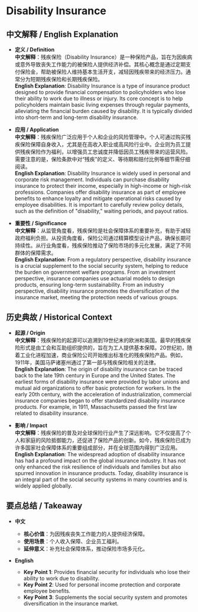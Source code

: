 # Disability Insurance

## 中文解释 / English Explanation

* **定义 / Definition**  
  **中文解释**：残疾保险（Disability Insurance）是一种保险产品，旨在为因疾病或意外导致丧失工作能力的被保险人提供经济补偿。其核心概念是通过定期支付保险金，帮助被保险人维持基本生活开支，减轻因残疾带来的经济压力。通常分为短期残疾保险和长期残疾保险。  
  **English Explanation**: Disability Insurance is a type of insurance product designed to provide financial compensation to policyholders who lose their ability to work due to illness or injury. Its core concept is to help policyholders maintain basic living expenses through regular payments, alleviating the financial burden caused by disability. It is typically divided into short-term and long-term disability insurance.

* **应用 / Application**  
  **中文解释**：残疾保险广泛应用于个人和企业的风险管理中。个人可通过购买残疾保险保障自身收入，尤其是在高收入职业或高风险行业中。企业则为员工提供残疾保险作为福利，以增强员工忠诚度并降低因员工残疾带来的运营风险。需要注意的是，保险条款中对“残疾”的定义、等待期和赔付比例等细节需仔细阅读。  
  **English Explanation**: Disability Insurance is widely used in personal and corporate risk management. Individuals can purchase disability insurance to protect their income, especially in high-income or high-risk professions. Companies offer disability insurance as part of employee benefits to enhance loyalty and mitigate operational risks caused by employee disabilities. It is important to carefully review policy details, such as the definition of "disability," waiting periods, and payout ratios.

* **重要性 / Significance**  
  **中文解释**：从监管角度看，残疾保险是社会保障体系的重要补充，有助于减轻政府福利负担。从投资角度看，保险公司通过精算模型设计产品，确保长期可持续性。从行业角度看，残疾保险推动了保险市场的多元化发展，满足了不同群体的保障需求。  
  **English Explanation**: From a regulatory perspective, disability insurance is a crucial supplement to the social security system, helping to reduce the burden on government welfare programs. From an investment perspective, insurance companies use actuarial models to design products, ensuring long-term sustainability. From an industry perspective, disability insurance promotes the diversification of the insurance market, meeting the protection needs of various groups.

## 历史典故 / Historical Context

* **起源 / Origin**  
  **中文解释**：残疾保险的起源可以追溯到19世纪末的欧洲和美国。最早的残疾保险形式是由工会和互助组织提供的，旨在为工人提供基本保障。20世纪初，随着工业化进程加速，商业保险公司开始推出标准化的残疾保险产品。例如，1911年，美国马萨诸塞州通过了第一部与残疾保险相关的法律。  
  **English Explanation**: The origin of disability insurance can be traced back to the late 19th century in Europe and the United States. The earliest forms of disability insurance were provided by labor unions and mutual aid organizations to offer basic protection for workers. In the early 20th century, with the acceleration of industrialization, commercial insurance companies began to offer standardized disability insurance products. For example, in 1911, Massachusetts passed the first law related to disability insurance.

* **影响 / Impact**  
  **中文解释**：残疾保险的普及对全球保险行业产生了深远影响。它不仅提高了个人和家庭的风险抵御能力，还促进了保险产品的创新。如今，残疾保险已成为许多国家社会保障体系的重要组成部分，并在全球范围内得到广泛应用。  
  **English Explanation**: The widespread adoption of disability insurance has had a profound impact on the global insurance industry. It has not only enhanced the risk resilience of individuals and families but also spurred innovation in insurance products. Today, disability insurance is an integral part of the social security systems in many countries and is widely applied globally.

## 要点总结 / Takeaway

* **中文**  
  - **核心价值**：为因残疾丧失工作能力的人提供经济保障。  
  - **使用场景**：个人收入保障、企业员工福利。  
  - **延伸意义**：补充社会保障体系，推动保险市场多元化。

* **English**  
  - **Key Point 1**: Provides financial security for individuals who lose their ability to work due to disability.  
  - **Key Point 2**: Used for personal income protection and corporate employee benefits.  
  - **Key Point 3**: Supplements the social security system and promotes diversification in the insurance market.